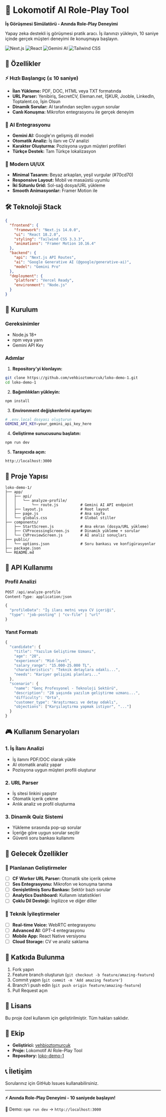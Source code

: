 # 🚀 Lokomotif AI Role-Play Tool

**İş Görüşmesi Simülatörü - Anında Role-Play Deneyimi**

Yapay zeka destekli iş görüşmesi pratik aracı. İş ilanınızı yükleyin, 10 saniye içinde gerçek müşteri deneyimi ile konuşmaya başlayın.

![Next.js](https://img.shields.io/badge/Next.js-14.0.0-black)
![React](https://img.shields.io/badge/React-18.2.0-blue)
![Gemini AI](https://img.shields.io/badge/Gemini%20AI-Integrated-green)
![Tailwind CSS](https://img.shields.io/badge/Tailwind-3.3.3-blue)

## 🎯 Özellikler

### ⚡ Hızlı Başlangıç (≤ 10 saniye)
- **İlan Yükleme:** PDF, DOC, HTML veya TXT formatında
- **URL Parser:** Yenibiriş, SecretCV, Eleman.net, İŞKUR, Jooble, LinkedIn, Toptalent.co, İşin Olsun
- **Dinamik Sorular:** AI tarafından seçilen uygun sorular
- **Canlı Konuşma:** Mikrofon entegrasyonu ile gerçek deneyim

### 🤖 AI Entegrasyonu
- **Gemini AI:** Google'ın gelişmiş dil modeli
- **Otomatik Analiz:** İş ilanı ve CV analizi
- **Karakter Oluşturma:** Pozisyona uygun müşteri profilleri
- **Türkçe Destek:** Tam Türkçe lokalizasyon

### 🎨 Modern UI/UX
- **Minimal Tasarım:** Beyaz arkaplan, yeşil vurgular (#70cd70)
- **Responsive Layout:** Mobil ve masaüstü uyumlu
- **İki Sütunlu Grid:** Sol-sağ dosya/URL yükleme
- **Smooth Animasyonlar:** Framer Motion ile

## 🛠️ Teknoloji Stack

```json
{
  "frontend": {
    "framework": "Next.js 14.0.0",
    "ui": "React 18.2.0",
    "styling": "Tailwind CSS 3.3.3",
    "animations": "Framer Motion 10.16.4"
  },
  "backend": {
    "api": "Next.js API Routes",
    "ai": "Google Generative AI (@google/generative-ai)",
    "model": "Gemini Pro"
  },
  "deployment": {
    "platform": "Vercel Ready",
    "environment": "Node.js"
  }
}
```

## 🚀 Kurulum

### Gereksinimler
- Node.js 18+ 
- npm veya yarn
- Gemini API Key

### Adımlar

1. **Repository'yi klonlayın:**
```bash
git clone https://github.com/vehbioztomurcuk/loko-demo-1.git
cd loko-demo-1
```

2. **Bağımlılıkları yükleyin:**
```bash
npm install
```

3. **Environment değişkenlerini ayarlayın:**
```bash
# .env.local dosyası oluşturun
GEMINI_API_KEY=your_gemini_api_key_here
```

4. **Geliştirme sunucusunu başlatın:**
```bash
npm run dev
```

5. **Tarayıcıda açın:**
```
http://localhost:3000
```

## 📂 Proje Yapısı

```
loko-demo-1/
├── app/
│   ├── api/
│   │   └── analyze-profile/
│   │       └── route.js          # Gemini AI API endpoint
│   ├── layout.js                 # Root layout
│   ├── page.js                   # Ana sayfa
│   └── globals.css               # Global stiller
├── components/
│   ├── StartScreen.js            # Ana ekran (dosya/URL yükleme)
│   ├── CVProcessingScreen.js     # Dinamik yükleme + sorular
│   └── CVPreviewScreen.js        # AI analiz sonuçları
├── public/
│   └── options.json              # Soru bankası ve konfigürasyonlar
├── package.json
└── README.md
```

## 🔧 API Kullanımı

### Profil Analizi
```javascript
POST /api/analyze-profile
Content-Type: application/json

{
  "profileData": "İş ilanı metni veya CV içeriği",
  "type": "job-posting" | "cv-file" | "url"
}
```

### Yanıt Formatı
```javascript
{
  "candidate": {
    "title": "Yazılım Geliştirme Uzmanı",
    "age": "28",
    "experience": "Mid-level",
    "salary_range": "15.000-25.000 TL",
    "characteristics": "Teknik detaylara odaklı...",
    "needs": "Kariyer gelişimi planları..."
  },
  "scenario": {
    "name": "Genç Profesyonel - Teknoloji Sektörü",
    "description": "28 yaşında yazılım geliştirme uzmanı...",
    "difficulty": "Orta",
    "customer_type": "Araştırmacı ve detay odaklı",
    "objections": ["Karşılaştırma yapmak istiyor", "..."]
  }
}
```

## 🎮 Kullanım Senaryoları

### 1. İş İlanı Analizi
- İş ilanını PDF/DOC olarak yükle
- AI otomatik analiz yapar
- Pozisyona uygun müşteri profili oluşturur

### 2. URL Parser
- İş sitesi linkini yapıştır
- Otomatik içerik çekme
- Anlık analiz ve profil oluşturma

### 3. Dinamik Quiz Sistemi
- Yükleme sırasında pop-up sorular
- İçeriğe göre uygun sorular seçilir
- Güvenli soru bankası kullanımı

## 🎯 Gelecek Özellikler

### 🔄 Planlanan Geliştirmeler
- [ ] **CF Worker URL Parser:** Otomatik site içerik çekme
- [ ] **Ses Entegrasyonu:** Mikrofon ve konuşma tanıma
- [ ] **Genişletilmiş Soru Bankası:** Sektör bazlı sorular
- [ ] **Analytics Dashboard:** Kullanım istatistikleri
- [ ] **Çoklu Dil Desteği:** İngilizce ve diğer diller

### 🚀 Teknik İyileştirmeler
- [ ] **Real-time Voice:** WebRTC entegrasyonu
- [ ] **Advanced AI:** GPT-4 entegrasyonu
- [ ] **Mobile App:** React Native versiyonu
- [ ] **Cloud Storage:** CV ve analiz saklama

## 🤝 Katkıda Bulunma

1. Fork yapın
2. Feature branch oluşturun (`git checkout -b feature/amazing-feature`)
3. Commit yapın (`git commit -m 'Add amazing feature'`)
4. Branch'i push edin (`git push origin feature/amazing-feature`)
5. Pull Request açın

## 📝 Lisans

Bu proje özel kullanım için geliştirilmiştir. Tüm hakları saklıdır.

## 👥 Ekip

- **Geliştirici:** [vehbioztomurcuk](https://github.com/vehbioztomurcuk)
- **Proje:** Lokomotif AI Role-Play Tool
- **Repository:** [loko-demo-1](https://github.com/vehbioztomurcuk/loko-demo-1)

## 📞 İletişim

Sorularınız için GitHub Issues kullanabilirsiniz.

---

**⚡ Anında Role-Play Deneyimi - 10 saniyede başlayın!**

🎯 Demo: `npm run dev` → `http://localhost:3000`